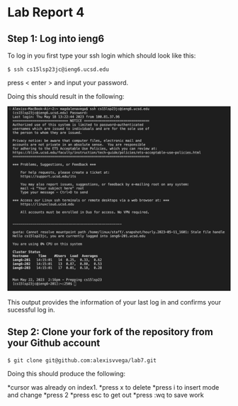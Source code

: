 # Lab Report 4

## Step 1: Log into ieng6

To log in you first type your ssh login which should look like this:
~~~
$ ssh cs15lsp23jc@ieng6.ucsd.edu
~~~
press < enter > and input your password.

Doing this should result in the following:

![Image](Loggingieng6.png)

This output provides the information of your last log in and confirms your sucessful log in.

## Step 2: Clone your fork of the repository from your Github account

~~~
$ git clone git@github.com:alexisvvega/lab7.git
~~~

Doing this should produce the following:





  


*cursor was already on index1.
*press x to delete
*press i to insert mode and change
*press 2 
*press esc to get out 
*press :wq to save work
